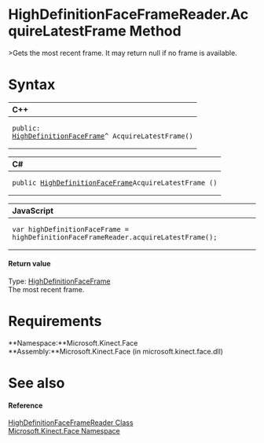 HighDefinitionFaceFrameReader.AcquireLatestFrame Method  
=======================================================  

\>Gets the most recent frame. It may return null if no frame is available. <span id="syntaxSection"></span>

Syntax  
======  

<table>
<colgroup>
<col width="100%" />
</colgroup>
<thead>
<tr class="header">
<th align="left">C++</th>
</tr>
</thead>
<tbody>
<tr class="odd">
<td align="left"><pre><code>public:  
<a href="../../HighDefinitionFaceFrame.md">HighDefinitionFaceFrame</a>^ AcquireLatestFrame()</code></pre></td>
</tr>
</tbody>
</table>

<table>
<colgroup>
<col width="100%" />
</colgroup>
<thead>
<tr class="header">
<th align="left">C#</th>
</tr>
</thead>
<tbody>
<tr class="odd">
<td align="left"><pre><code>public <a href="../../HighDefinitionFaceFrame.md">HighDefinitionFaceFrame</a>AcquireLatestFrame ()</code></pre></td>
</tr>
</tbody>
</table>

<table>
<colgroup>
<col width="100%" />
</colgroup>
<thead>
<tr class="header">
<th align="left">JavaScript</th>
</tr>
</thead>
<tbody>
<tr class="odd">
<td align="left"><pre><code>var highDefinitionFaceFrame = highDefinitionFaceFrameReader.acquireLatestFrame();</code></pre></td>
</tr>
</tbody>
</table>

<span id="ID4EV"></span>
#### Return value  

Type: [HighDefinitionFaceFrame](../../HighDefinitionFaceFrame.md)  
The most recent frame.  

<span id="requirements"></span>

Requirements  
============  

**Namespace:**Microsoft.Kinect.Face  
**Assembly:**Microsoft.Kinect.Face (in microsoft.kinect.face.dll)  

<span id="ID4EAB"></span>

See also  
========  

<span id="ID4ECB"></span>
#### Reference  

[HighDefinitionFaceFrameReader Class](../../HighDefinitionFaceFrameRea.md)  
 [Microsoft.Kinect.Face Namespace](../../../Kinect.Face.md)  



<!--Please do not edit the data in the comment block below.-->
<!--
TOCTitle : AcquireLatestFrame Method
RLTitle : HighDefinitionFaceFrameReader.AcquireLatestFrame Method
KeywordK : AcquireLatestFrame method
KeywordK : HighDefinitionFaceFrameReader.AcquireLatestFrame method
KeywordF : Microsoft.Kinect.Face.HighDefinitionFaceFrameReader.AcquireLatestFrame
KeywordF : HighDefinitionFaceFrameReader.AcquireLatestFrame
KeywordF : AcquireLatestFrame
KeywordF : Microsoft.Kinect.Face.HighDefinitionFaceFrameReader.AcquireLatestFrame
KeywordA : M:Microsoft.Kinect.Face.HighDefinitionFaceFrameReader.AcquireLatestFrame
AssetID : M:Microsoft.Kinect.Face.HighDefinitionFaceFrameReader.AcquireLatestFrame
Locale : en-us
CommunityContent : 1
APIType : Managed
APILocation : microsoft.kinect.face.dll
APIName : Microsoft.Kinect.Face.HighDefinitionFaceFrameReader.AcquireLatestFrame
TargetOS : Windows
TopicType : kbSyntax
DevLang : VB
DevLang : CSharp
DevLang : JavaScript
DevLang : C++
DocSet : K4Wv2
ProjType : K4Wv2Proj
Technology : Kinect for Windows
Product : Kinect for Windows SDK v2
productversion : 20
-->
